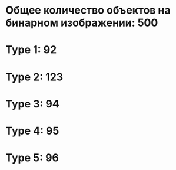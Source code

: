 # Общее количество объектов на бинарном изображении: 500
# Type 1: 92
# Type 2: 123
# Type 3: 94
# Type 4: 95
# Type 5: 96
